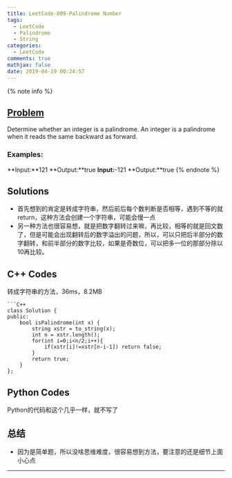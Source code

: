 ```yaml
---
title: LeetCode-009-Palindrome Number
tags:
  - LeetCode
  - Palindrome
  - String
categories:
  - LeetCode
comments: true
mathjax: false
date: 2019-04-19 00:24:57
---
```


<meta name="referrer" content="no-referrer" />

{% note info %}
## [Problem](https://leetcode.com/problems/palindrome-number/)   
Determine whether an integer is a palindrome. An integer is a palindrome when it reads the same backward as forward.

### Examples:
**Input:**121
**Output:**true
**Input:**-121
**Output:**true
{% endnote %}
<!--more-->

## Solutions
- 首先想到的肯定是转成字符串，然后前后每个数判断是否相等，遇到不等的就return，这种方法会创建一个字符串，可能会慢一点
- 另一种方法也很容易想，就是把数字翻转过来嘛，再比较，相等的就是回文数了，但是可能会出现翻转后的数字溢出的问题，所以，可以只把后半部分的数字翻转，和前半部分的数字比较，如果是奇数位，可以把多一位的那部分除以10再比较。


## C++ Codes
转成字符串的方法，36ms，8.2MB

```
```C++
class Solution {
public:
    bool isPalindrome(int x) {
        string xstr = to_string(x);
        int n = xstr.length();
        for(int i=0;i<n/2;i++){
            if(xstr[i]!=xstr[n-i-1]) return false;
        }
        return true;
    }
};
```

## Python Codes
Python的代码和这个几乎一样，就不写了

## 总结
- 因为是简单题，所以没啥思维难度，很容易想到方法，要注意的还是细节上面小心点 

------
